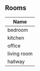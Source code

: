 ## Rooms
| Name  | 
| ------------ |  
| bedroom | 
| kitchen | 
| office | 
| living room | 
| hallway | 


